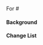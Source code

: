 <!-- For feature, feature enhancement or bug fix, create an issue first -->
<!-- Anything doesn't work as expected is a bug, including code, doc -->
For #
<!-- For other PRs without open issue -->
#### Background
<!-- For all the PRs -->
#### Change List